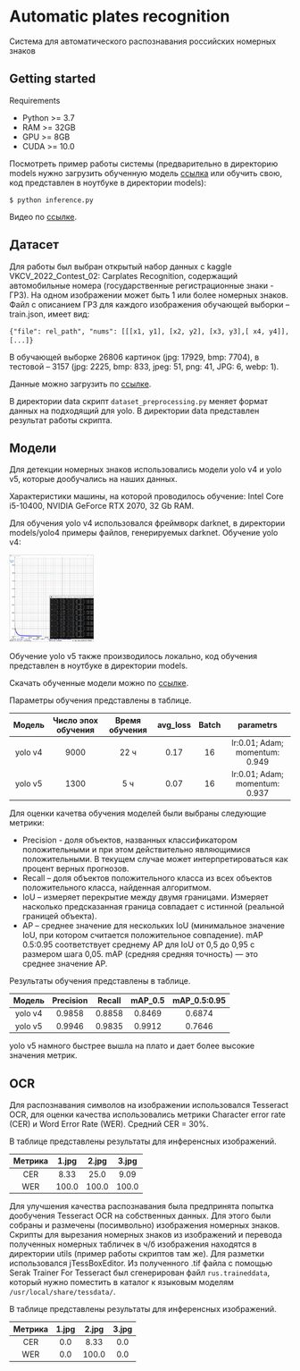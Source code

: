 # Automatic plates recognition
Система для автоматического распознавания российских номерных знаков

## Getting started

Requirements

* Python >= 3.7
* RAM >= 32GB
* GPU >= 8GB
* CUDA >= 10.0

Посмотреть пример работы системы (предварительно в директорию models нужно загрузить обученную модель 
[ссылка](https://drive.google.com/drive/folders/1BzMX_qxbXGL1pJ9BkzZgPccJaQEp57OT?usp=sharing) или обучить свою, код 
представлен в ноутбуке в директории models):

````
$ python inference.py
````
Видео по [ссылке](https://drive.google.com/drive/folders/13ioOz5enOzW-IXUqd1GcuxtqtTpWBNrh?usp=sharing).

## Датасет
Для работы был выбран открытый набор данных с kaggle VKCV_2022_Contest_02: Carplates Recognition, содержащий 
автомобильные номера (государственные регистрационные знаки - ГРЗ). На одном изображении может быть 1 или более номерных 
знаков. Файл с описанием ГРЗ для каждого изображения обучающей выборки – train.json, имеет вид:

````
{"file": rel_path", "nums": [[[x1, y1], [x2, y2], [x3, y3],[ x4, y4]], [...]}
````
В обучающей выборке 26806 картинок (jpg: 17929, bmp: 7704), в тестовой – 3157 (jpg: 2225, bmp: 833, jpeg: 51, png: 41, 
JPG: 6, webp: 1).

Данные можно загрузить по [ссылке](https://disk.yandex.ru/d/NANSgQklgRElog).

В директории data скрипт ````dataset_preprocessing.py```` меняет формат данных на подходящий для yolo. В директории 
data представлен результат работы скрипта.

## Модели
Для детекции номерных знаков использовались модели yolo v4 и yolo v5, которые дообучались на наших данных. 

Характеристики машины, на которой проводилось обучение: Intel Core i5-10400, NVIDIA GeForce RTX 2070, 32 Gb RAM.

Для обучения yolo v4 использовался фреймворк darknet, в директории models/yolo4 примеры файлов, генерируемых darknet.
Обучение yolo v4:

<p align="left"><img src="img/img.jpg" alt="detection" width="30%"></p>

Обучение yolo v5 также производилось локально, код обучения представлен в ноутбуке в директории models.

Скачать обученные модели можно по [ссылке](https://drive.google.com/drive/folders/1BzMX_qxbXGL1pJ9BkzZgPccJaQEp57OT?usp=sharing).

Параметры обучения представлены в таблице.

| Модель  | Число эпох обучения | Время обучения | avg_loss | Batch |            parametrs            |
|:-------:|:-------------------:|:--------------:|:--------:|:-----:|:-------------------------------:|
| yolo v4 |        9000         |      22 ч      |   0.17   |  16   | lr:0.01; Adam; momentum: 0.949  | 
| yolo v5 |        1300         |      5 ч       |   0.07   |  16   | lr:0.01; Adam; momentum: 0.937  |

Для оценки качетва обучения моделей были выбраны следующие метрики:
* Precision - доля объектов, названных классификатором положительными и при этом действительно являющимися
положительными. В текущем случае может интерпретироваться как процент верных прогнозов.
* Recall – доля объектов положительного класса из всех объектов положительного класса, найденная алгоритмом. 
* IoU – измеряет перекрытие между двумя границами. Измеряет насколько предсказанная граница совпадает с истинной 
(реальной границей объекта).
* AP – среднее значение для нескольких IoU (минимальное значение IoU, при котором считается положительное совпадение).
mAP 0.5:0.95 соответствует среднему AP для IoU от 0,5 до 0,95 с размером шага 0,05. mAP (средняя средняя точность) — это 
среднее значение AP.

Результаты обучения представлены в таблице.

| Модель  | Precision |  Recall  | mAP_0.5  | mAP_0.5:0.95 |
|:-------:|:---------:|:--------:|:--------:|:------------:|
| yolo v4 |  0.9858   |  0.8858  |  0.8469  |    0.6874    |
| yolo v5 |  0.9946   |  0.9835  |  0.9912  |    0.7646    |

yolo v5 намного быстрее вышла на плато и дает более высокие значения метрик.

## OCR 
Для распознавания символов на изображении использовался Tesseract OCR, для оценки качества использовались метрики 
Character error rate (CER) и Word Error Rate (WER). Средний CER = 30%.

В таблице представлены результаты для инференсных изображений.

| Метрика |  1.jpg  |  2.jpg  | 3.jpg | 
|:-------:|:-------:|:-------:|:-----:|
|   CER   |  8.33   |  25.0   | 9.09  | 
|   WER   |  100.0  |  100.0  | 100.0 | 

Для улучшения качества распознавания была предпринята попытка дообучения Tesseract OCR на собственных данных.
Для этого были собраны и размечены (посимвольно) изображения номерных знаков. Скрипты для вырезания номерных знаков из
изображений и перевода полученных номерных табличек в ч/б изображения находятся в директории utils (пример работы 
скриптов там же). Для разметки использовался jTessBoxEditor.
Из полученного .tif файла с помощью Serak Trainer For Tesseract был сгенерирован файл ````rus.traineddata````, который 
нужно поместить в каталог к языковым моделям ````/usr/local/share/tessdata/````. 

В таблице представлены результаты для инференсных изображений.

| Метрика | 1.jpg  |  2.jpg  | 3.jpg  | 
|:-------:|:------:|:-------:|:------:|
|   CER   |  0.0   |  8.33   |  0.0   | 
|   WER   |  0.0   |  100.0  |  0.0   | 
